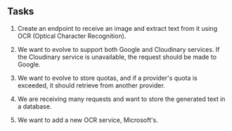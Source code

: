 ## Tasks

1. Create an endpoint to receive an image and extract text from it using OCR (Optical Character Recognition).

2. We want to evolve to support both Google and Cloudinary services.
   If the Cloudinary service is unavailable, the request should be made to Google.

3. We want to evolve to store quotas, and if a provider's quota is exceeded, it should retrieve from another provider.

4. We are receiving many requests and want to store the generated text in a database.

5. We want to add a new OCR service, Microsoft's.

